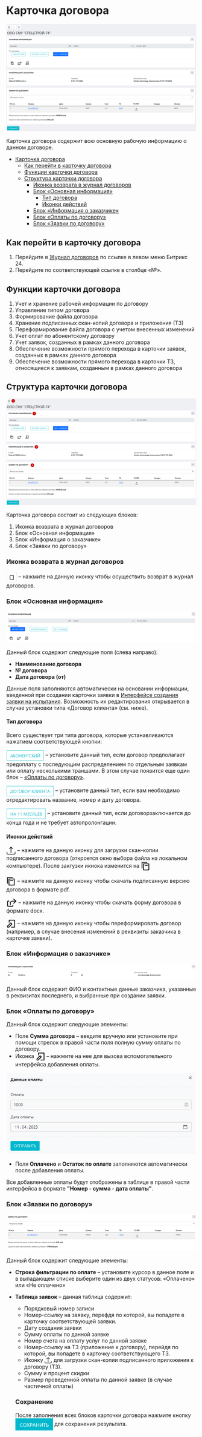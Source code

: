 # Карточка договора

<p align=center>
<img src=png/1.png>
</p>

Карточка договора содержит всю основную рабочую информацию о данном договоре.


<!-- @import "[TOC]" {cmd="toc" depthFrom=1 depthTo=6 orderedList=false} -->

<!-- code_chunk_output -->

- [Карточка договора](#карточка-договора)
  - [Как перейти в карточку договора](#как-перейти-в-карточку-договора)
  - [Функции карточки договора](#функции-карточки-договора)
  - [Структура карточки договора](#структура-карточки-договора)
    - [Иконка возврата в журнал договоров](#иконка-возврата-в-журнал-договоров)
    - [Блок «Основная информация»](#блок-основная-информация)
      - [Тип договора](#тип-договора)
      - [Иконки действий](#иконки-действий)
    - [Блок «Информация о заказчике»](#блок-информация-о-заказчике)
    - [Блок «Оплаты по договору»](#блок-оплаты-по-договору)
    - [Блок «Зяавки по договору»](#блок-зяавки-по-договору)

<!-- /code_chunk_output -->

## Как перейти в карточку договора

1. Перейдите в [Журнал договоров](/LIMS_Manual_Stand/Lists/Contracts_list/Contracts_list.html) по ссылке в левом меню Битрикс 24.
2. Перейдите по соответствующей ссылке в столбце «№».

## Функции карточки договора

1. Учет и хранение рабочей информации по договору
2. Управление типом договора
3. Формирование файла договора
4. Хранение подписанных скан-копий договора и приложения (ТЗ)
5. Переформирование файла договора с учетом внесенных изменений
6. Учет оплат по абонентскому договору
7. Учет заявок, созданных в рамках данного договора
8. Обеспечение возможности прямого перехода в карточки заявок, созданных в рамках данного договора
9. Обеспечение возможности прямого перехода в карточки ТЗ, относящиеся к заявкам, созданным в рамках данного договора

## Структура карточки договора

<p align=center>
<img src=png/2.png>
</p>

Карточка договора состоит из следующих блоков:

1. Иконка возврата в журнал договоров
2. Блок «Основная информация»
3. Блок «Информация о заказчике»
4. Блок «Заявки по договору»

### Иконка возврата в журнал договоров

<img src="png/I4.png" width="28" style="display: inline" text align=center> – нажмите на данную иконку чтобы осуществить возврат в журнал договоров.

### Блок «Основная информация»

<p align=center>
<img src=png/3.png>
</p>


Данный блок содержит следующие поля (слева направо): 
* **Наименование договора**
* **№ договора** 
* **Дата договора (от)**

Данные поля заполняются автоматически на основании информации, введенной при создании карточки заявки в [Интерфейсе создания заявки на испытания](/LIMS_Manual_Stand/Create_application_card!!!/Create_appl_card.html). Возможность их редактирования открывается в случае установки типа «Договор клиента» (см. ниже).

#### Тип договора 
Всего существует три типа договора, которые устанавливаются нажатием соответствующей кнопки:

<img src="png/Ab.png" width="100" style="display: inline" text align=center> – установите данный тип, если договор предполагает предоплату с последующим распределением по отдельным заявкам или оплату несколькими траншами. В этом случае появится еще один блок – [«Оплаты по договору»](#блок-«оплаты-по-договору»).

<img src="png/Cl.png" width="126" style="display: inline" text align=center> – установите данный тип, если вам необходимо отредактировать название, номер и дату договора.

<img src="png/11m.png" width="105" style="display: inline" text align=center> – установите данный тип, если договорзаключается до конца года и не требует автопролонгации. 

#### Иконки действий

<img src="png/i0.png" width="25" style="display: inline" text align=center> – нажмите на данную иконку для загрузки скан-копии подписанного договора (откроется окно выбора файла на локальном компьютере). После закгузки икнока изменится на <img src="png/i1.png" width="25" style="display: inline" text align=center>

<img src="png/i1.png" width="25" style="display: inline" text align=center> – нажмите на данную иконку чтобы скачать подписанную версию договора в формате pdf.

<img src="png/i2.png" width="28" style="display: inline" text align=center> – нажмите на данную иконку чтобы скачать форму договора в формате docx.

<img src="png/i3.png" width="25" style="display: inline" text align=center> – нажмите на данную иконку чтобы переформировать договор (например, в случае внесения изменений в реквизиты заказчика в карточке заявки).

### Блок «Информация о заказчике»

<p align=center>
<img src=png/4.png>
</p>

Данный блок содержит ФИО и контактные данные заказчика, указанные в реквизитах последнего, и выбранные при создании заявки.

### Блок «Оплаты по договору»

Данный блок содержит следующие элементы:

* Поле **Сумма договора** – введите вручную или установите при помощи стрелок в правой части поля полную сумму оплаты по договору.  
* Иконка <img src="png/i3.png" width="25" style="display: inline" text align=center> – нажмите на нее для вызова вспомогательного интерфейса добавления оплаты.

<p align=center>
<img src=png/9.png width=500>
</p>

* Поля **Оплачено** и **Остаток по оплате** заполняются автоматически после добавления оплаты.

Все добавленные оплаты будут отображены в таблице в правой части интерфейса в формате **"Номер - сумма - дата оплаты"**.

### Блок «Зяавки по договору»

<p align=center>
<img src=png/5.png>
</p>

Данный блок содержит следующие элементы:

* **Строка фильтрации по оплате** – установите курсор в данное поле и в выпадающем списке выберите один из двух статусов: «Оплачено» или «Не оплачено»

* **Таблица заявок** – данная таблица содержит:
    * Порядковый номер записи  
    * Номер-ссылку на заявку, перефдя по которой, вы попадете в карточку соответствующей заявки.
    * Дату создания заявки
    * Сумму оплаты по данной заявке
    * Номер счета на оплату услуг по данной заявке
    * Номер-ссылку на ТЗ (приложение к договору), перейдя по которой, вы попадете в карточку соответствующего ТЗ.
    * Иконку <img src="png/i0.png" width="20" style="display: inline" text align=center> для загрузки скан-копии подписанного приложения к договору (ТЗ).
    * Сумму и процент скидки
    * Размер проведенной оплаты по данной заявке (в случае частичной оплаты)

    ### Сохранение

    После заполнения всех блоков карточки договора нажмите кнопку <img src="png/save.png" width="100" style="display: inline" text align=center> для сохранения результата.